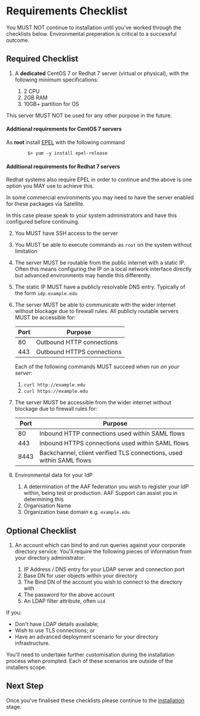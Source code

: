 ---
---

# Requirements Checklist

You MUST NOT continue to installation until you've worked through the checklists below. Environmental preperation is critical to a successful outcome.

## Required Checklist

1. A **dedicated** CentOS 7 or Redhat 7 server (virtual or physical), with the following minimum specifications:

    1. 2 CPU
    1. 2GB RAM
    1. 10GB+ partition for OS

This server MUST NOT be used for any other purpose in the future.

#### Additional requirements for CentOS 7 servers

As **root** install [EPEL](https://fedoraproject.org/wiki/EPEL) with the following command

            $> yum -y install epel-release

#### Additional requirements for Redhat 7 servers

Redhat systems also require EPEL in order to continue and the above is one option you MAY use to achieve this.

In some commercial environments you may need to have the server enabled for these packages via Satellite.

In this case please speak to your system administrators and have this configured before continuing.

2. You MUST have SSH access to the server
3. You MUST be able to execute commands as `root` on the system without limitation
4. The server MUST be routable from the public internet with a static IP. Often this means configuring the IP on a local network interface directly but advanced environments may handle this differently.
5. The static IP MUST have a publicly resolvable DNS entry. Typically of the form `idp.example.edu`
6. The server MUST be able to communicate with the wider internet without blockage due to firewall rules. All publicly routable servers MUST be accessible for:

    | Port | Purpose |
    |------|---------|
    | 80   | Outbound HTTP connections |
    | 443  | Outbound HTTPS connections |

    Each of the following commands MUST succeed when run *on your server*:

      1. `curl http://example.edu`
      2. `curl https://example.edu`

7. The server MUST be accessible from the wider internet without blockage due to firewall rules for:

    | Port | Purpose |
    |------|---------|
    | 80   | Inbound HTTP connections used within SAML flows  |
    | 443  | Inbound HTTPS connections used within SAML flows  |
    | 8443 | Backchannel, client verified TLS connections, used within SAML flows |

9. Environmental data for your IdP

    1. A determination of the AAF federation you wish to register your IdP within, being test or production. AAF Support can assist you in determining this
    1. Organisation Name
    1. Organization base domain e.g. `example.edu`

## Optional Checklist

1. An account which can bind to and run queries against your corporate directory service. You'll require the following pieces of information from your directory administrator:

    1. IP Address / DNS entry for your LDAP server and connection port
    2. Base DN for user objects within your directory
    3. The Bind DN of the account you wish to connect to the directory with
    4. The password for the above account
    5. An LDAP filter attribute, often `uid`

If you:

* Don't have LDAP details available;
* Wish to use TLS connections; or
* Have an advanced deployment scenario for your directory infrastructure.

You'll need to undertake further customisation during the installation process when prompted. Each of these scenarios are outside of the installers scope.

## Next Step

Once you've finalised these checklists please continue to the [installation](installation.html) stage.
